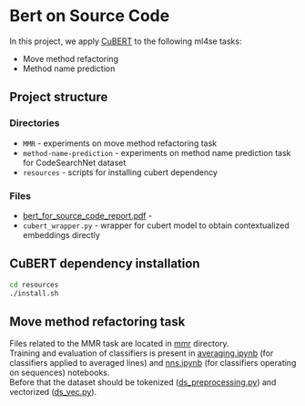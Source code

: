 # Bert on Source Code

In this project, we apply [CuBERT](https://github.com/google-research/google-research/tree/master/cubert) to the following ml4se tasks: 
* Move method refactoring
* Method name prediction

## Project structure

### Directories
* `MMR` - experiments on move method refactoring task
* `method-name-prediction` - experiments on method name prediction task for CodeSearchNet dataset
* `resources` - scripts for installing cubert dependency

### Files
* [bert_for_source_code_report.pdf](bert_for_source_code_report.pdf) - 
* `cubert_wrapper.py` - wrapper for cubert model to obtain contextualized embeddings directly 

## CuBERT dependency installation

```bash
cd resources
./install.sh
```

## Move method refactoring task
Files related to the MMR task are located in [mmr](/mmr) directory.  
Training and evaluation of classifiers is present in [averaging.ipynb](/mmr/averaging.ipynb) (for classifiers applied to averaged lines) and [nns.ipynb](/mmr/nns.ipynb) (for classifiers operating on sequences) notebooks.  
Before that the dataset should be tokenized ([ds_preprocessing.py](/mmr/ds_preprocessing.py)) and vectorized ([ds_vec.py](/mmr/ds_vec.py)). 
